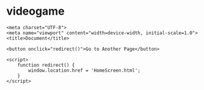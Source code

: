 # videogame
<!DOCTYPE html>
<html lang="en">
<head>
    
    <meta charset="UTF-8">
    <meta name="viewport" content="width=device-width, initial-scale=1.0">
    <title>Document</title>
    
</head>
<body>
    
    <button onclick="redirect()">Go to Another Page</button>
    
    <script>
        function redirect() {
            window.location.href = 'HomeScreen.html';
        }
    </script>
</body>
</html>
